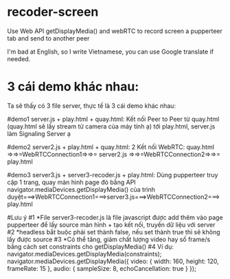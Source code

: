 # recoder-screen
Use Web API getDisplayMedia() and webRTC to record screen a pupperteer tab and send to another peer

I'm bad at English, so I write Vietnamese, you can use Google translate if needed.

# 3 cái demo khác nhau:
Ta sẽ thấy có 3 file server, thực tế là 3 cái demo khác nhau:

#demo1
server.js + play.html + quay.html: Kết nối Peer to Peer từ quay.html (quay.html sẽ lấy stream từ camera của máy tính ạ) tới play.html, server.js làm Signaling Server ạ

#demo2
server2.js + play.html + quay.html: 2 Kết nối WebRTC: quay.html =>=>=WebRTCConnection1=>=>= server2.js =>=>=WebRTCConnection2=>=>= play.html

#demo3
server3.js + server3-recoder.js + play.html: Dùng pupperteer truy cập 1 trang, quay màn hình page đó bằng API navigator.mediaDevices.getDisplayMedia() của trình duyệt===>WebRTCConnection1===>server3.js===>WebRTCConnection2===>play.html

#Lưu ý
#1 *File server3-recoder.js là file javascript được add thêm vào page pupperteer để lấy source màn hình + tạo kết nối, truyền dữ liệu với server
#2 *headless bắt buộc phải set thành false, nếu set thành true thì sẽ không lấy được source
#3 *Có thể tăng, giảm chất lượng video hay số frame/s bằng cách set constraints cho getDisplayMedia()
#4
Ví dụ:
navigator.mediaDevices.getDisplayMedia(constraints);
navigator.mediaDevices.getDisplayMedia({
video: {
        width: 160,
        height: 120,
        frameRate: 15
      },
audio: {
      sampleSize: 8,
      echoCancellation: true
    }
});
